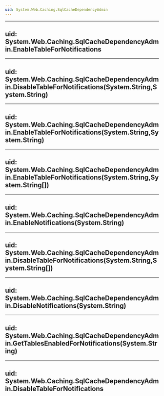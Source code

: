 ```yaml
---
uid: System.Web.Caching.SqlCacheDependencyAdmin
---
```


---
uid: System.Web.Caching.SqlCacheDependencyAdmin.EnableTableForNotifications
---

---
uid: System.Web.Caching.SqlCacheDependencyAdmin.DisableTableForNotifications(System.String,System.String)
---

---
uid: System.Web.Caching.SqlCacheDependencyAdmin.EnableTableForNotifications(System.String,System.String)
---

---
uid: System.Web.Caching.SqlCacheDependencyAdmin.EnableTableForNotifications(System.String,System.String[])
---

---
uid: System.Web.Caching.SqlCacheDependencyAdmin.EnableNotifications(System.String)
---

---
uid: System.Web.Caching.SqlCacheDependencyAdmin.DisableTableForNotifications(System.String,System.String[])
---

---
uid: System.Web.Caching.SqlCacheDependencyAdmin.DisableNotifications(System.String)
---

---
uid: System.Web.Caching.SqlCacheDependencyAdmin.GetTablesEnabledForNotifications(System.String)
---

---
uid: System.Web.Caching.SqlCacheDependencyAdmin.DisableTableForNotifications
---
